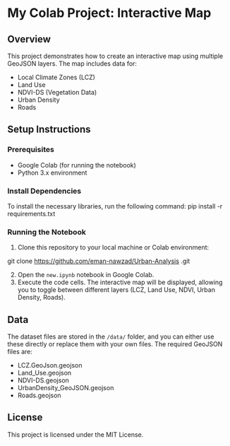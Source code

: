 # My Colab Project: Interactive Map

## Overview
This project demonstrates how to create an interactive map using multiple GeoJSON layers. The map includes data for:
- Local Climate Zones (LCZ)
- Land Use
- NDVI-DS (Vegetation Data)
- Urban Density
- Roads

## Setup Instructions

### Prerequisites
- Google Colab (for running the notebook)
- Python 3.x environment

### Install Dependencies
To install the necessary libraries, run the following command:
pip install -r requirements.txt

### Running the Notebook
1. Clone this repository to your local machine or Colab environment:


git clone https://github.com/eman-nawzad/Urban-Analysis
.git

2. Open the `new.ipynb` notebook in Google Colab.
3. Execute the code cells. The interactive map will be displayed, allowing you to toggle between different layers (LCZ, Land Use, NDVI, Urban Density, Roads).

## Data
The dataset files are stored in the `/data/` folder, and you can either use these directly or replace them with your own files. The required GeoJSON files are:
- LCZ.GeoJson.geojson
- Land_Use.geojson
- NDVI-DS.geojson
- UrbanDensity_GeoJSON.geojson
- Roads.geojson

## License
This project is licensed under the MIT License.

